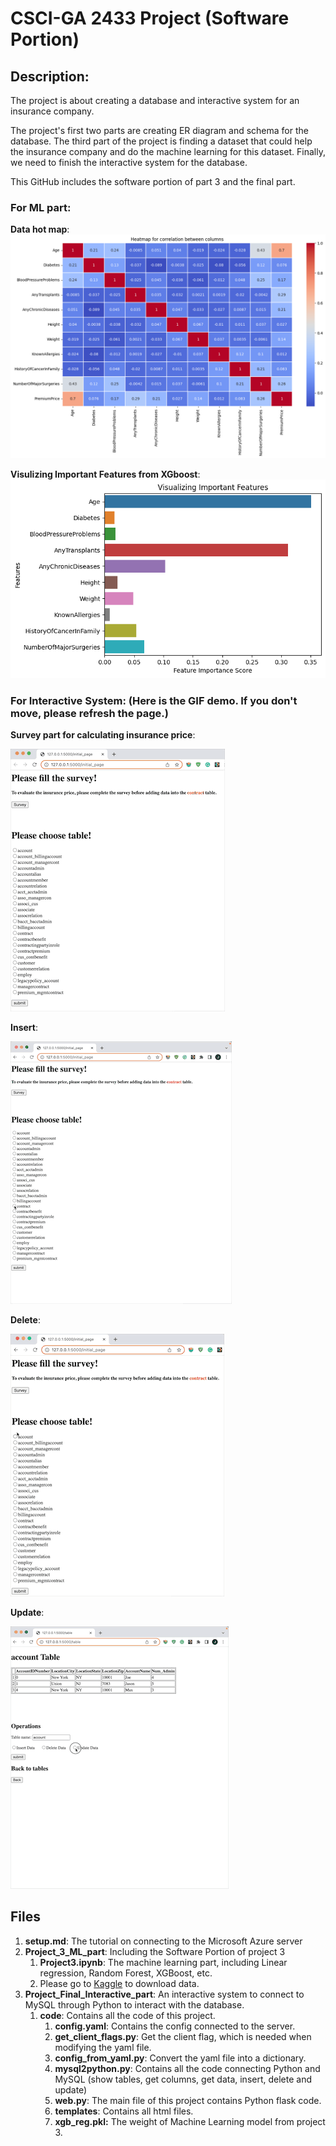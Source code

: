 # CSCI-GA 2433 Project (Software Portion)

## Description:
The project is about creating a database and interactive system for an insurance company. 

The project's first two parts are creating ER diagram and schema for the database. The third part of the project is finding a dataset that could help the insurance company and do the machine learning for this dataset. Finally, we need to finish the interactive system for the database.

This GitHub includes the software portion of part 3 and the final part.

### For ML part:
**Data hot map**:
![Image text](images/data_hotmap.png)

**Visulizing Important Features from XGboost**:
![Image text](images/model_xgboost.png)

### For Interactive System: (Here is the GIF demo. If you don't move, please refresh the page.)

**Survey part for calculating insurance price**:

![image](https://github.com/JinqianPan/2433Project/blob/main/GIF/Survey.gif)

**Insert**:

![image](https://github.com/JinqianPan/2433Project/blob/main/GIF/Insert.gif)

**Delete**:

![image](https://github.com/JinqianPan/2433Project/blob/main/GIF/Delete.gif)

**Update**:

![image](https://github.com/JinqianPan/2433Project/blob/main/GIF/Update.gif)

## Files
1. **setup.md**: The tutorial on connecting to the Microsoft Azure server
2. **Project_3_ML_part**: Including the Software Portion of project 3
    1. **Project3.ipynb**: The machine learning part, including Linear regression, Random Forest, XGBoost, etc.
    2. Please go to [Kaggle](https://www.kaggle.com/datasets/tejashvi14/medical-insurance-premium-prediction) to download data.
3. **Project_Final_Interactive_part**: An interactive system to connect to MySQL through Python to interact with the database.
    1. **code**: Contains all the code of this project.
        1) **config.yaml**: Contains the config connected to the server.
        2) **get_client_flags.py**: Get the client flag, which is needed when modifying the yaml file.
        3) **config_from_yaml.py**: Convert the yaml file into a dictionary.
        4) **mysql2python.py**: Contains all the code connecting Python and MySQL (show tables, get columns, get data, insert, delete and update)
        5) **web.py**: The main file of this project contains Python flask code.
        6) **templates**: Contains all html files.
        7) **xgb_reg.pkl:** The weight of Machine Learning model from project 3.